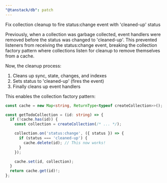 ```yaml
---
"@tanstack/db": patch
---
```


Fix collection cleanup to fire status:change event with 'cleaned-up' status

Previously, when a collection was garbage collected, event handlers were removed before the status was changed to 'cleaned-up'. This prevented listeners from receiving the status:change event, breaking the collection factory pattern where collections listen for cleanup to remove themselves from a cache.

Now, the cleanup process:
1. Cleans up sync, state, changes, and indexes
2. Sets status to 'cleaned-up' (fires the event)
3. Finally cleans up event handlers

This enables the collection factory pattern:

```typescript
const cache = new Map<string, ReturnType<typeof createCollection>>();

const getTodoCollection = (id: string) => {
  if (!cache.has(id)) {
    const collection = createCollection(/* ... */);

    collection.on('status:change', ({ status }) => {
      if (status === 'cleaned-up') {
        cache.delete(id); // This now works!
      }
    });

    cache.set(id, collection);
  }
  return cache.get(id)!;
};
```
